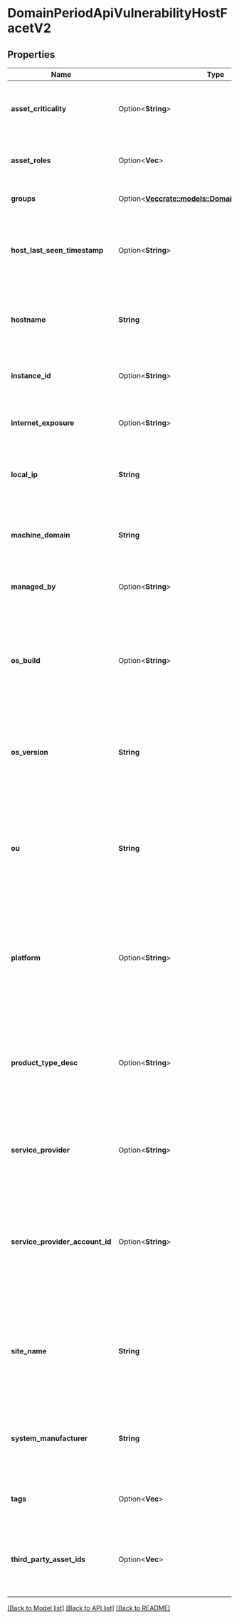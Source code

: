# DomainPeriodApiVulnerabilityHostFacetV2

## Properties

Name | Type | Description | Notes
------------ | ------------- | ------------- | -------------
**asset_criticality** | Option<**String**> | Refers to how critical an asset has been evaluated to be | [optional]
**asset_roles** | Option<**Vec<String>**> | Refers to one or more roles that have been assigned to the assets | [optional]
**groups** | Option<[**Vec<crate::models::DomainPeriodApiHostGroup>**](domain.APIHostGroup.md)> | Refers to a logic grouping of assets | [optional]
**host_last_seen_timestamp** | Option<**String**> | A timestamp corresponding to the last day when we detected activity coming from an asset | [optional]
**hostname** | **String** | Refers to the hostname used by the asset on which the vulnerability was detected |
**instance_id** | Option<**String**> | Refers to a unique identifier assigned to an asset | [optional]
**internet_exposure** | Option<**String**> | Refers to the level of exposure an asset has to the internet | [optional]
**local_ip** | **String** | Refers to the local IP used by the asset on which the vulnerability was detected |
**machine_domain** | **String** | The machine domain of an asset is the network identity within a network infrastructure |
**managed_by** | Option<**String**> | Name of the entity that is managing the asset | [optional]
**os_build** | Option<**String**> | Refers to the specific build or version number of an operating system, indicating a particular release or revision of the operating system  | [optional]
**os_version** | **String** | Refers to the operating system version used by the asset on which the vulnerability was detected |
**ou** | **String** | Refers to the specific organizational grouping or container within an Active Directory (AD) or directory service where the host is located or categorized. |
**platform** | Option<**String**> | Refers to the name or designation of the specific software platform or operating system on which the asset is running | [optional]
**product_type_desc** | Option<**String**> | Refers to the descriptive label or category that identifies the type or edition of the operating system product installed on the asset | [optional]
**service_provider** | Option<**String**> | Refers to a company, organization, or entity that offers or provided this specific asset | [optional]
**service_provider_account_id** | Option<**String**> | Refers to the unique identifier associated with a service provider account, typically used in cloud computing or managed service environments | [optional]
**site_name** | **String** | Refers to the name or label assigned to the physical or logical location within a network infrastructure where the host is situated |
**system_manufacturer** | **String** | Refers to the company or organization that designed and produced the hardware system or device |
**tags** | Option<**Vec<String>**> | Refers to a logical grouping of assets via tags | [optional]
**third_party_asset_ids** | Option<**Vec<String>**> | zero or more unique identifiers assigned by third party entities which provided data for the asset | [optional]

[[Back to Model list]](../README.md#documentation-for-models) [[Back to API list]](../README.md#documentation-for-api-endpoints) [[Back to README]](../README.md)
